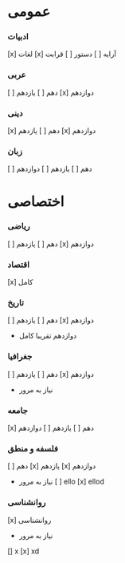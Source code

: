 # عمومی 

### ادبیات
[x] لغات
[x] آرایه
[ ]	دستور
[ ] قرابت

### عربی
[ ] دهم
[ ]	یازدهم
[x] دوازدهم

### دینی
[x] دهم
[ ] یازدهم
[x] دوازدهم

### زبان
[ ] دهم
[ ] یازدهم
[ ] دوازدهم


# اختصاصی

### ریاضی
[ ] دهم
[ ] یازدهم
[x] دوازدهم

### اقتصاد
[x] کامل 

### تاریخ
[ ] دهم
[ ] یازدهم
[x] دوازدهم
* دوازدهم تقریبا کامل

### جغرافیا
[ ] دهم
[ ] یازدهم
[x] دوازدهم
* نیاز به مرور

### جامعه
[x] دهم
[ ] یازدهم
[ ] دوازدهم

### فلسفه و منطق
[ ] دهم
[x] یازدهم
[x] دوازدهم
* نیاز به مرور
[ ] ello
[x] ellod

### روانشناسی
[x] روانشناسی
* نیاز به مرور




[] x
[x] xd
